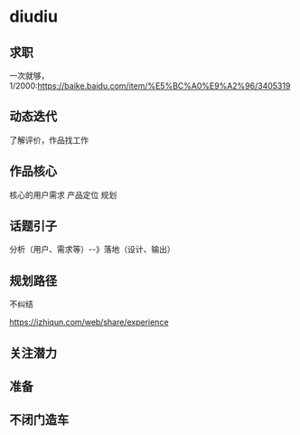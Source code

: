 # diudiu

## 求职

一次就够，1/2000:https://baike.baidu.com/item/%E5%BC%A0%E9%A2%96/3405319

## 动态迭代

了解评价，作品找工作

## 作品核心

核心的用户需求
产品定位
规划

## 话题引子

分析（用户、需求等）--》落地（设计、输出）

## 规划路径

不纠结

https://izhiqun.com/web/share/experience

## 关注潜力

## 准备

## 不闭门造车
